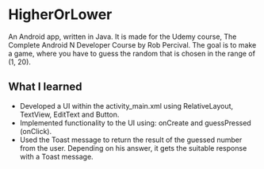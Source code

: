# HigherOrLower

An Android app, written in Java. It is made for the Udemy course, The Complete Android N Developer Course by Rob Percival. The goal is to make a game, where you have to guess the random that is chosen in the range of (1, 20).

## What I learned

* Developed a UI within the activity_main.xml using RelativeLayout, TextView, EditText and Button.
* Implemented functionality to the UI using: onCreate and guessPressed (onClick).
* Used the Toast message to return the result of the guessed number from the user. Depending on his answer, it gets the suitable response with a Toast message.